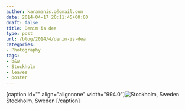 ```yaml
---
author: karamanis.g@gmail.com
date: 2014-04-17 20:11:45+00:00
draft: false
title: Denim is dea
type: post
url: /blog/2014/4/denim-is-dea
categories:
- Photography
tags:
- b&w
- Stockholm
- leaves
- poster
---
```


[caption id="" align="alignnone" width="994.0"]![ Stockholm, Sweden ](/images/2014-04-17-20144denim-is-dea/image-asset.jpeg)
 Stockholm, Sweden [/caption]
